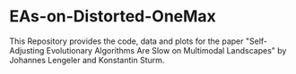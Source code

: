 # EAs-on-Distorted-OneMax
This Repository provides the code, data and plots for the paper "Self-Adjusting Evolutionary Algorithms Are Slow on Multimodal Landscapes" by Johannes Lengeler and Konstantin Sturm.
